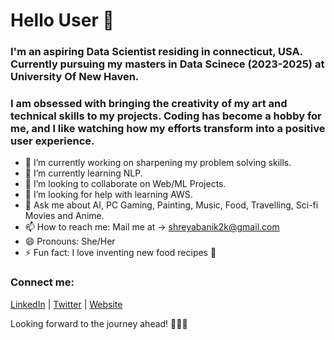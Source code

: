 # Hello User 👋

<!--
**kshreya2k/kshreya2k** is a ✨ _special_ ✨ repository because its `README.md` (this file) appears on your GitHub profile.

Here are some ideas to get you started:
-->

### I'm an aspiring Data Scientist residing in connecticut, USA. Currently pursuing my masters in Data Scinece (2023-2025) at University Of New Haven. 

### I am obsessed with bringing the creativity of my art and technical skills to my projects. Coding has become a hobby for me, and I like watching how my efforts transform into a positive user experience.
        

- 🔭 I’m currently working on sharpening my problem solving skills.
- 🌱 I’m currently learning NLP.
- 👯 I’m looking to collaborate on Web/ML Projects.
- 🤔 I’m looking for help with learning AWS.
- 💬 Ask me about AI, PC Gaming, Painting, Music, Food, Travelling, Sci-fi Movies and Anime.
- 📫 How to reach me: Mail me at -> [shreyabanik2k@gmail.com](shreyabanik2k@gmail.com)
- 😄 Pronouns: She/Her
- ⚡ Fun fact: I love inventing new food recipes 🍲

### Connect me: 
[LinkedIn](https://www.linkedin.com/in/banikshreya/) | [Twitter](https://twitter.com/ShreyaB63407529) | [Website](https://its-me-shreya.github.io/ShreyaDigitalProfile/)

Looking forward to the journey ahead! 👩‍💻✨
